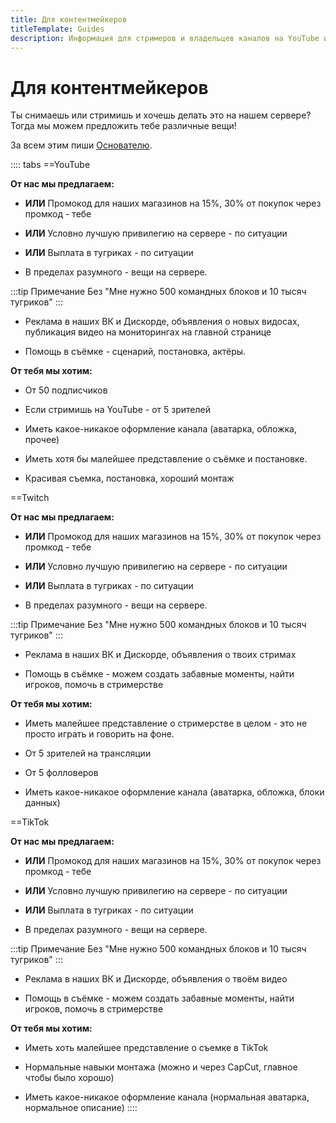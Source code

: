 ```yaml
---
title: Для контентмейкеров
titleTemplate: Guides
description: Информация для стримеров и владельцев каналов на YouTube и TikTok
---
```


# Для контентмейкеров

Ты снимаешь или стримишь и хочешь делать это на нашем сервере? Тогда мы можем предложить тебе различные вещи!

За всем этим пиши [Основателю](https://vk.com/artilapx).

:::: tabs
==YouTube

**От нас мы предлагаем:**

- **ИЛИ** Промокод для наших магазинов на 15%, 30% от покупок через промкод - тебе

- **ИЛИ** Условно лучшую привилегию на сервере - по ситуации

- **ИЛИ** Выплата в тугриках - по ситуации

- В пределах разумного - вещи на сервере.

:::tip Примечание
Без "Мне нужно 500 командных блоков и 10 тысяч тугриков"
:::

- Реклама в наших ВК и Дискорде, объявления о новых видосах, публикация видео на мониторингах на главной странице

- Помощь в съёмке - сценарий, постановка, актёры.

**От тебя мы хотим:**

- От 50 подписчиков

- Если стримишь на YouTube - от 5 зрителей

- Иметь какое-никакое оформление канала (аватарка, обложка, прочее)

- Иметь хотя бы малейшее представление о съёмке и постановке.

- Красивая съемка, постановка, хороший монтаж

==Twitch

**От нас мы предлагаем:**

- **ИЛИ** Промокод для наших магазинов на 15%, 30% от покупок через промкод - тебе

- **ИЛИ** Условно лучшую привилегию на сервере - по ситуации

- **ИЛИ** Выплата в тугриках - по ситуации

- В пределах разумного - вещи на сервере.

:::tip Примечание
Без "Мне нужно 500 командных блоков и 10 тысяч тугриков"
:::

- Реклама в наших ВК и Дискорде, объявления о твоих стримах

- Помощь в съёмке - можем создать забавные моменты, найти игроков, помочь в стримерстве

**От тебя мы хотим:**

- Иметь малейшее представление о стримерстве в целом - это не просто играть и говорить на фоне.

- От 5 зрителей на трансляции

- От 5 фолловеров

- Иметь какое-никакое оформление канала (аватарка, обложка, блоки данных)

==TikTok

**От нас мы предлагаем:**

- **ИЛИ** Промокод для наших магазинов на 15%, 30% от покупок через промкод - тебе

- **ИЛИ** Условно лучшую привилегию на сервере - по ситуации

- **ИЛИ** Выплата в тугриках - по ситуации

- В пределах разумного - вещи на сервере.

:::tip Примечание
Без "Мне нужно 500 командных блоков и 10 тысяч тугриков"
:::

- Реклама в наших ВК и Дискорде, объявления о твоём видео

- Помощь в съёмке - можем создать забавные моменты, найти игроков, помочь в стримерстве

**От тебя мы хотим:**

- Иметь хоть малейшее представление о съемке в TikTok

- Нормальные навыки монтажа (можно и через CapCut, главное чтобы было хорошо)

- Иметь какое-никакое оформление канала (нормальная аватарка, нормальное описание)
::::